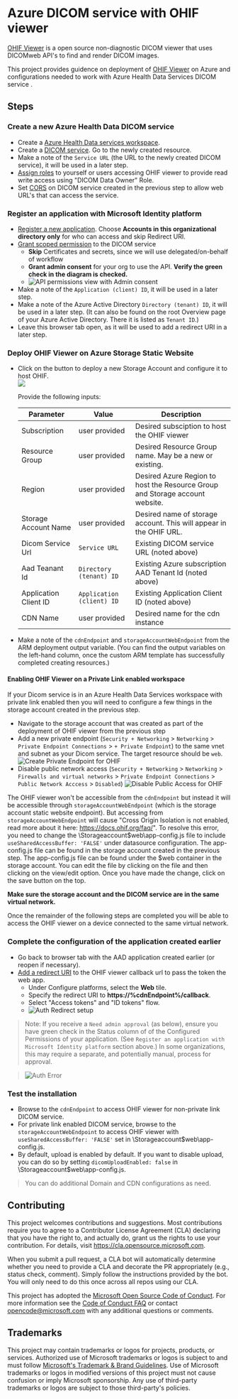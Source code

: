 # Azure DICOM service with OHIF viewer

[OHIF Viewer](https://ohif.org/) is a open source non-diagnostic DICOM viewer that uses DICOMweb API's to find and render DICOM images.

This project provides guidence on deployment of [OHIF Viewer](https://ohif.org/) on Azure and configurations needed to work with Azure Health Data Services DICOM service .

## Steps
### Create a new Azure Health Data DICOM service
- Create a [Azure Health Data services workspace](https://docs.microsoft.com/en-us/azure/healthcare-apis/healthcare-apis-quickstart).
- Create a [DICOM service](https://docs.microsoft.com/en-us/azure/healthcare-apis/dicom/deploy-dicom-services-in-azure). Go to the newly created resource.
- Make a note of the `Service URL` (the URL to the newly created DICOM service), it will be used in a later step.
- [Assign roles](https://docs.microsoft.com/en-us/azure/healthcare-apis/configure-azure-rbac#assign-roles-for-the-dicom-service) to yourself or users accessing OHIF viewer to provide read write access using "DICOM Data Owner" Role.
- Set [CORS](https://learn.microsoft.com/en-us/azure/healthcare-apis/dicom/configure-cross-origin-resource-sharing) on DICOM service created in the previous step to allow web URL's that can access the service.


### Register an application with Microsoft Identity platform
- [Register a new application](https://docs.microsoft.com/en-us/azure/active-directory/develop/quickstart-register-app#register-an-application). Choose <b>Accounts in this organizational directory only</b> for who can access and skip Redirect URI.
- [Grant scoped permission](https://docs.microsoft.com/en-us/azure/healthcare-apis/register-application) to the DICOM service
    - <b>Skip</b> Certificates and secrets, since we will use delegated/on-behalf of workflow
    - <b>Grant admin consent</b> for your org to use the API. <b>Verify the green check in the diagram is checked. </b>
    - ![API permissions view with Admin consent](docs/imgs/aad-api-permission.png)
- Make a note of the `Application (client) ID`, it will be used in a later step.
- Make a note of the Azure Active Directory `Directory (tenant) ID`, it will be used in a later step. (It can also be found on the root Overview page of your Azure Active Directory. There it is listed as `Tenant ID`.)
- Leave this browser tab open, as it will be used to add a redirect URI in a later step.

### Deploy OHIF Viewer on Azure Storage Static Website 

- Click on the button to deploy a new Storage Account and configure it to host OHIF. </br> <a href="https://portal.azure.com/#create/Microsoft.Template/uri/https%3A%2F%2Fraw.githubusercontent.com%2Fmicrosoft%2Fdicom-ohif%2Fmain%2Ftemplates%2Fdeploy-ohif-azure.json" target="_blank"><img src="https://aka.ms/deploytoazurebutton"/></a>

    Provide the following inputs:

    | Parameter | Value | Description |
    | ------------- | ----- | ----------- |
    | Subscription | user provided | Desired subsciption to host the OHIF viewer 
    | Resource Group | user provided | Desired Resource Group name. May be a new or existing.
    | Region | user provided | Desired Azure Region to host the Resource Group and Storage account website.
    | Storage Account Name | user provided | Desired name of storage account. This will appear in the OHIF URL.
    | Dicom Service Url | `Service URL` | Existing DICOM service URL (noted above) 
    | Aad Teanant Id | `Directory (tenant) ID` | Existing Azure subscription AAD Tenant Id (noted above)
    | Application Client ID  | `Application (client) ID` | Existing Application Client ID (noted above)
    | CDN Name  | user provided | Desired name for the cdn instance

- Make a note of the `cdnEndpoint` and `storageAccountWebEndpoint` from the ARM deployment output variable. (You can find the output variables on the left-hand column, once the custom ARM template has successfully completed creating resources.)

#### Enabling OHIF Viewer on a Private Link enabled workspace
If your Dicom service is in an Azure Health Data Services workspace with private link enabled then you will need to configure a few things in the storage account created in the previous step.
- Navigate to the storage account that was created as part of the deployment of OHIF viewer from the previous step
- Add a new private endpoint (`Security + Networking` > `Networking` > `Private Endpoint Connections` > `+ Private Endpoint`) to the same vnet and subnet as your Dicom service. The target resource should be `web`.
  ![Create Private Endpoint for OHIF](docs/imgs/ohif-private-endpoint.png)
- Disable public network access (`Security + Networking` > `Networking` > `Firewalls and virtual networks` > `Private Endpoint Connections` > `Public Network Acccess` > `Disabled`)
  ![Disable Public Access for OHIF](docs/imgs/ohif-disable-public-access.png)

The OHIF viewer won't be accessible from the `cdnEndpoint` but instead it will be accessible through `storageAccountWebEndpoint` (which is the storage account static website endpoint). But accessing from `storageAccountWebEndpoint` will cause "Cross Origin Isolation is not enabled, read more about it here: https://docs.ohif.org/faq/". To resolve this error, you need to change the \Storageaccount\$web\app-config.js file to include `useSharedAccessBuffer: 'FALSE'` under datasource configuration. The app-config.js file can be found in the storage account created in the previous step. The app-config.js file can be found under the $web container in the storage account. You can edit the file by clicking on the file and then clicking on the view/edit  option. Once you have made the change, click on the save button on the top.

**Make sure the storage account and the DICOM service are in the same virtual network.**

Once the remainder of the following steps are completed you will be able to access the OHIF viewer on a device connected to the same virtual network.

### Complete the configuration of the application created earlier
- Go back to browser tab with the AAD application created earlier (or reopen if necessary).
- [Add a redirect URI](https://docs.microsoft.com/en-us/azure/active-directory/develop/quickstart-register-app#add-a-redirect-uri) to the OHIF viewer callback url to pass the token the web app.
    - Under Configure platforms, select the <b>Web</b> tile.
    - Specify the redirect URI to <b>https://%cdnEndpoint%/callback</b>. 
    - Select "Access tokens" and "ID tokens" flow.
    - ![Auth Redirect setup](docs/imgs/aad-auth-redirect.png)

> Note: If you receive a `Need admin approval` (as below), ensure you have green check in the Status column of of the Configured Permissions of your application. (See `Register an application with Microsoft Identity platform` section above.) In some organizations, this may require a separate, and potentially manual, process for approval.

> ![Auth Error](docs/imgs/need-admin-error.png)


### Test the installation
- Browse to the `cdnEndpoint` to access OHIF viewer for non-private link DICOM service. 
- For private link enabled DICOM service, browse to the `storageAccountWebEndpoint` to access OHIF viewer with `useSharedAccessBuffer: 'FALSE'` set in \Storageaccount\$web\app-config.js.
- By default, upload is enabled by default. If you want to disable upload, you can do so by setting `dicomUploadEnabled: false` in \Storageaccount\$web\app-config.js.

> You can do additional Domain and CDN configurations as need.

## Contributing

This project welcomes contributions and suggestions.  Most contributions require you to agree to a
Contributor License Agreement (CLA) declaring that you have the right to, and actually do, grant us
the rights to use your contribution. For details, visit https://cla.opensource.microsoft.com.

When you submit a pull request, a CLA bot will automatically determine whether you need to provide
a CLA and decorate the PR appropriately (e.g., status check, comment). Simply follow the instructions
provided by the bot. You will only need to do this once across all repos using our CLA.

This project has adopted the [Microsoft Open Source Code of Conduct](https://opensource.microsoft.com/codeofconduct/).
For more information see the [Code of Conduct FAQ](https://opensource.microsoft.com/codeofconduct/faq/) or
contact [opencode@microsoft.com](mailto:opencode@microsoft.com) with any additional questions or comments.

## Trademarks

This project may contain trademarks or logos for projects, products, or services. Authorized use of Microsoft 
trademarks or logos is subject to and must follow 
[Microsoft's Trademark & Brand Guidelines](https://www.microsoft.com/en-us/legal/intellectualproperty/trademarks/usage/general).
Use of Microsoft trademarks or logos in modified versions of this project must not cause confusion or imply Microsoft sponsorship.
Any use of third-party trademarks or logos are subject to those third-party's policies.
